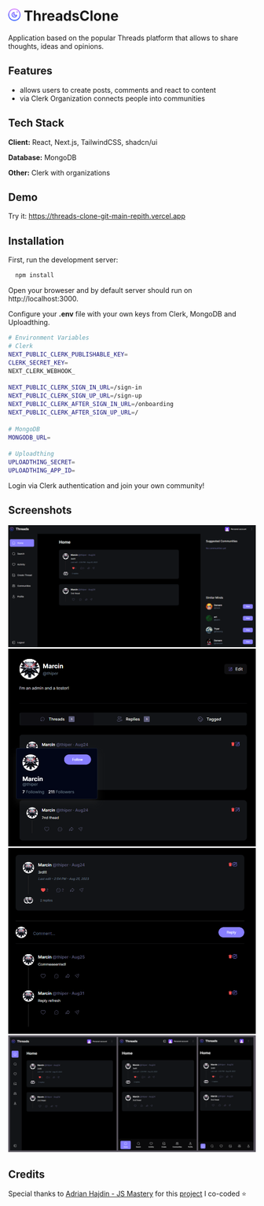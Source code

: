 
# <img src="https://github.com/Repith/threads-clone/blob/main/public/logo.svg" width=25px height=auto alt="Logo"> ThreadsClone 



Application based on the popular Threads platform that allows to share thoughts, ideas and opinions. 


## Features

- allows users to create posts, comments and react to content
- via Clerk Organization connects people into communities


## Tech Stack

**Client:** React, Next.js, TailwindCSS, shadcn/ui

**Database:** MongoDB

**Other:** Clerk with organizations

## Demo

Try it: https://threads-clone-git-main-repith.vercel.app


## Installation

First, run the development server:

```bash 
  npm install
```
Open your broweser and by default server should run on http://localhost:3000.

Configure your **.env** file with your own keys from Clerk, MongoDB and Uploadthing.

```bash
# Environment Variables
# Clerk
NEXT_PUBLIC_CLERK_PUBLISHABLE_KEY=
CLERK_SECRET_KEY=
NEXT_CLERK_WEBHOOK_

NEXT_PUBLIC_CLERK_SIGN_IN_URL=/sign-in
NEXT_PUBLIC_CLERK_SIGN_UP_URL=/sign-up
NEXT_PUBLIC_CLERK_AFTER_SIGN_IN_URL=/onboarding
NEXT_PUBLIC_CLERK_AFTER_SIGN_UP_URL=/

# MongoDB
MONGODB_URL=

# Uploadthing
UPLOADTHING_SECRET=
UPLOADTHING_APP_ID=
```

Login via Clerk authentication and join your own community!

## Screenshots

![Main](https://github.com/Repith/Repith/blob/main/public/Threads/main.png)
![User profile](https://github.com/Repith/Repith/blob/main/public/Threads/profile.png)
![Comments and reactions](https://github.com/Repith/Repith/blob/main/public/Threads/comments.png)
![Responsivness](https://github.com/Repith/Repith/blob/main/public/Threads/responsive.png)


## Credits

Special thanks to [Adrian Hajdin - JS Mastery](https://github.com/adrianhajdin) for this [project](https://github.com/adrianhajdin/threads) I co-coded :star: 
